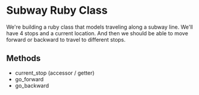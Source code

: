 # Subway Ruby Class

We're building a ruby class that models traveling along a subway line.  We'll have 4 stops and a current location.   And then we should be able to move forward or backward to travel to different stops.  

## Methods

* current_stop (accessor / getter)
* go_forward
* go_backward